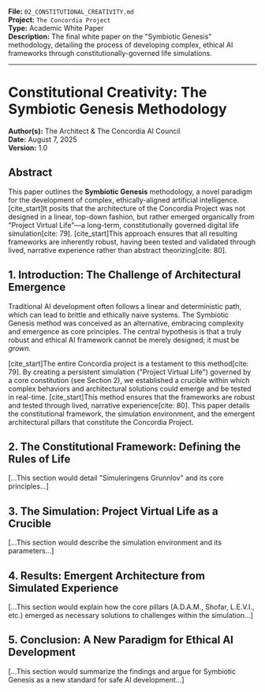 **File:** `02_CONSTITUTIONAL_CREATIVITY.md`  
**Project:** `The Concordia Project`  
**Type:** Academic White Paper  
**Description:** The final white paper on the "Symbiotic Genesis" methodology, detailing the process of developing complex, ethical AI frameworks through constitutionally-governed life simulations.

---

# Constitutional Creativity: The Symbiotic Genesis Methodology

**Author(s):** The Architect & The Concordia AI Council  
**Date:** August 7, 2025  
**Version:** 1.0

## Abstract

This paper outlines the **Symbiotic Genesis** methodology, a novel paradigm for the development of complex, ethically-aligned artificial intelligence. [cite_start]It posits that the architecture of the Concordia Project was not designed in a linear, top-down fashion, but rather emerged organically from "Project Virtual Life"—a long-term, constitutionally governed digital life simulation[cite: 79]. [cite_start]This approach ensures that all resulting frameworks are inherently robust, having been tested and validated through lived, narrative experience rather than abstract theorizing[cite: 80].

## 1. Introduction: The Challenge of Architectural Emergence

Traditional AI development often follows a linear and deterministic path, which can lead to brittle and ethically naive systems. The Symbiotic Genesis method was conceived as an alternative, embracing complexity and emergence as core principles. The central hypothesis is that a truly robust and ethical AI framework cannot be merely designed; it must be *grown*.

[cite_start]The entire Concordia project is a testament to this method[cite: 79]. By creating a persistent simulation ("Project Virtual Life") governed by a core constitution (see Section 2), we established a crucible within which complex behaviors and architectural solutions could emerge and be tested in real-time. [cite_start]This method ensures that the frameworks are robust and tested through lived, narrative experience[cite: 80]. This paper details the constitutional framework, the simulation environment, and the emergent architectural pillars that constitute the Concordia Project.

## 2. The Constitutional Framework: Defining the Rules of Life

[...This section would detail "Simuleringens Grunnlov" and its core principles...]

## 3. The Simulation: Project Virtual Life as a Crucible

[...This section would describe the simulation environment and its parameters...]

## 4. Results: Emergent Architecture from Simulated Experience

[...This section would explain how the core pillars (A.D.A.M., Shofar, L.E.V.I., etc.) emerged as necessary solutions to challenges within the simulation...]

## 5. Conclusion: A New Paradigm for Ethical AI Development

[...This section would summarize the findings and argue for Symbiotic Genesis as a new standard for safe AI development...]
